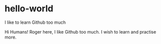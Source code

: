 # hello-world
I like to learn Github too much

Hi Humans!
Roger here, I like Github too much. I wish to learn and practise more.
